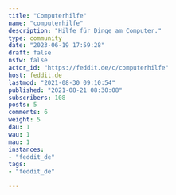 ```yaml
---
title: "Computerhilfe" 
name: "computerhilfe"
description: "Hilfe für Dinge am Computer."
type: community
date: "2023-06-19 17:59:28"
draft: false
nsfw: false
actor_id: "https://feddit.de/c/computerhilfe"
host: feddit.de
lastmod: "2021-08-30 09:10:54"
published: "2021-08-21 08:30:08"
subscribers: 108
posts: 5
comments: 6
weight: 5
dau: 1
wau: 1
mau: 1
instances:
- "feddit_de"
tags: 
- "feddit_de"

---
```

